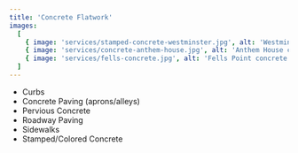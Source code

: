 ```yaml
---
title: 'Concrete Flatwork'
images:
  [
    { image: 'services/stamped-concrete-westminster.jpg', alt: 'Westminster stamped concrete' },
    { image: 'services/concrete-anthem-house.jpg', alt: 'Anthem House concrete' },
    { image: 'services/fells-concrete.jpg', alt: 'Fells Point concrete' },
  ]
---
```


- Curbs
- Concrete Paving (aprons/alleys)
- Pervious Concrete
- Roadway Paving
- Sidewalks
- Stamped/Colored Concrete

